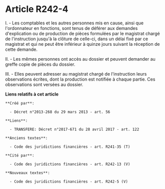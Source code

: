 # Article R242-4

I. - Les comptables et les autres personnes mis en cause, ainsi que l'ordonnateur en fonctions, sont tenus de déférer aux
demandes d'explication ou de production de pièces formulées par le magistrat chargé de l'instruction jusqu'à la clôture de
celle-ci, dans un délai fixé par ce magistrat et qui ne peut être inférieur à quinze jours suivant la réception de cette
demande. 

II. - Les mêmes personnes ont accès au dossier et peuvent demander au greffe copie de pièces du dossier. 

III. - Elles peuvent adresser au magistrat chargé de l'instruction leurs observations écrites, dont la production est
notifiée à chaque partie. Ces observations sont versées au dossier.

**Liens relatifs à cet article**

	**Créé par**:

	  - Décret n°2013-268 du 29 mars 2013 - art. 56

	**Liens**:

	  - TRANSFERE: Décret n°2017-671 du 28 avril 2017 - art. 122

	**Anciens textes**:

	  - Code des juridictions financières - art. R241-35 (T)

	**Cité par**:

	  - Code des juridictions financières - art. R242-13 (V)

	**Nouveaux textes**:

	  - Code des juridictions financières - art. R242-5 (V)
